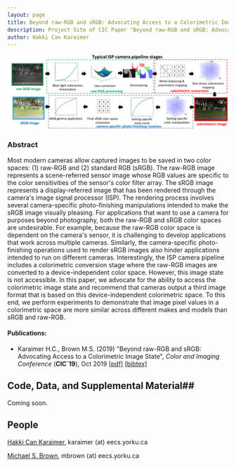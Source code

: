 ```yaml
---
layout: page
title: Beyond raw-RGB and sRGB: Advocating Access to a Colorimetric Image State
description: Project Site of CIC Paper "Beyond raw-RGB and sRGB: Advocating Access to a Colorimetric Image State"
author: Hakki Can Karaimer
---
```

![](./image/OverviewFigure.png)

### Abstract ###
Most modern cameras allow captured images to be saved in two color spaces: (1) raw-RGB and (2) standard RGB (sRGB).  The raw-RGB image represents a scene-referred sensor image whose RGB values are specific to the color sensitivities of the sensor's color filter array.  The sRGB image represents a display-referred image that has been rendered through the camera's image signal processor (ISP).  The rendering process involves several camera-specific photo-finishing manipulations intended to make the sRGB image visually pleasing.   For applications that want to use a camera for purposes beyond photography, both the raw-RGB and sRGB color spaces are undesirable.  For example, because the raw-RGB color space is dependent on the camera's sensor, it is challenging to develop applications that work across multiple cameras.  Similarly, the camera-specific photo-finishing operations used to render sRGB images also hinder applications intended to run on different cameras.  Interestingly, the ISP camera pipeline includes a colorimetric conversion stage where the raw-RGB images are converted to a device-independent color space. However, this image state is not accessible.  In this paper, we advocate for the ability to access the colorimetric image state and recommend that cameras output a third image format that is based on this device-independent colorimetric space.  To this end, we perform experiments to demonstrate that image pixel values in a colorimetric space are more similar across different makes and models than sRGB and raw-RGB.

#### Publications: ####
* Karaimer H.C., Brown M.S. (2019) "Beyond raw-RGB and sRGB: Advocating Access to a Colorimetric Image State", *Color and Imaging Conference* (**CIC`19**), Oct 2019 [[pdf]](./paper/Karaimer_Brown_CIC19.pdf) [[bibtex]](./bib/Karaimer_Brown_CIC19.bib) 
 
## Code, Data, and Supplemental Material##

Coming soon. 

## People ##
[Hakki Can Karaimer](https://karaimer.github.io/), 	karaimer (at) eecs.yorku.ca

[Michael S. Brown](http://www.cse.yorku.ca/~mbrown/), 	mbrown (at) eecs.yorku.ca

